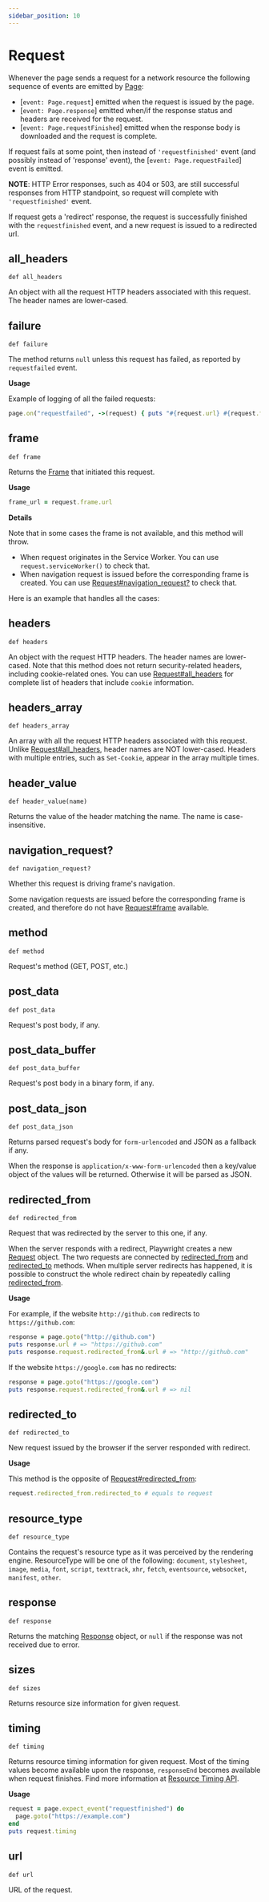 ```yaml
---
sidebar_position: 10
---
```


# Request


Whenever the page sends a request for a network resource the following sequence of events are emitted by [Page](./page):
- [`event: Page.request`] emitted when the request is issued by the page.
- [`event: Page.response`] emitted when/if the response status and headers are received for the request.
- [`event: Page.requestFinished`] emitted when the response body is downloaded and the request is complete.

If request fails at some point, then instead of `'requestfinished'` event (and possibly instead of 'response' event),
the  [`event: Page.requestFailed`] event is emitted.

**NOTE**: 
HTTP Error responses, such as 404 or 503, are still successful responses from HTTP standpoint, so request will complete
with `'requestfinished'` event.

If request gets a 'redirect' response, the request is successfully finished with the `requestfinished` event, and a new
request is  issued to a redirected url.

## all_headers

```
def all_headers
```


An object with all the request HTTP headers associated with this request. The header names are lower-cased.

## failure

```
def failure
```


The method returns `null` unless this request has failed, as reported by `requestfailed` event.

**Usage**

Example of logging of all the failed requests:

```ruby
page.on("requestfailed", ->(request) { puts "#{request.url} #{request.failure}" })
```

## frame

```
def frame
```


Returns the [Frame](./frame) that initiated this request.

**Usage**

```ruby
frame_url = request.frame.url
```

**Details**

Note that in some cases the frame is not available, and this method will throw.
- When request originates in the Service Worker. You can use `request.serviceWorker()` to check that.
- When navigation request is issued before the corresponding frame is created. You can use [Request#navigation_request?](./request#navigation_request?) to check that.

Here is an example that handles all the cases:

## headers

```
def headers
```


An object with the request HTTP headers. The header names are lower-cased.
Note that this method does not return security-related headers, including cookie-related ones.
You can use [Request#all_headers](./request#all_headers) for complete list of headers that include `cookie` information.

## headers_array

```
def headers_array
```


An array with all the request HTTP headers associated with this request. Unlike [Request#all_headers](./request#all_headers), header names are NOT lower-cased.
Headers with multiple entries, such as `Set-Cookie`, appear in the array multiple times.

## header_value

```
def header_value(name)
```


Returns the value of the header matching the name. The name is case-insensitive.

## navigation_request?

```
def navigation_request?
```


Whether this request is driving frame's navigation.

Some navigation requests are issued before the corresponding frame is created, and therefore
do not have [Request#frame](./request#frame) available.

## method

```
def method
```


Request's method (GET, POST, etc.)

## post_data

```
def post_data
```


Request's post body, if any.

## post_data_buffer

```
def post_data_buffer
```


Request's post body in a binary form, if any.

## post_data_json

```
def post_data_json
```


Returns parsed request's body for `form-urlencoded` and JSON as a fallback if any.

When the response is `application/x-www-form-urlencoded` then a key/value object of the values will be returned.
Otherwise it will be parsed as JSON.

## redirected_from

```
def redirected_from
```


Request that was redirected by the server to this one, if any.

When the server responds with a redirect, Playwright creates a new [Request](./request) object. The two requests are connected by
[redirected_from](./request#redirected_from) and [redirected_to](./request#redirected_to) methods. When multiple server redirects has happened, it is possible to
construct the whole redirect chain by repeatedly calling [redirected_from](./request#redirected_from).

**Usage**

For example, if the website `http://github.com` redirects to `https://github.com`:

```ruby
response = page.goto("http://github.com")
puts response.url # => "https://github.com"
puts response.request.redirected_from&.url # => "http://github.com"
```

If the website `https://google.com` has no redirects:

```ruby
response = page.goto("https://google.com")
puts response.request.redirected_from&.url # => nil
```

## redirected_to

```
def redirected_to
```


New request issued by the browser if the server responded with redirect.

**Usage**

This method is the opposite of [Request#redirected_from](./request#redirected_from):

```ruby
request.redirected_from.redirected_to # equals to request
```

## resource_type

```
def resource_type
```


Contains the request's resource type as it was perceived by the rendering engine. ResourceType will be one of the
following: `document`, `stylesheet`, `image`, `media`, `font`, `script`, `texttrack`, `xhr`, `fetch`, `eventsource`,
`websocket`, `manifest`, `other`.

## response

```
def response
```


Returns the matching [Response](./response) object, or `null` if the response was not received due to error.

## sizes

```
def sizes
```


Returns resource size information for given request.

## timing

```
def timing
```


Returns resource timing information for given request. Most of the timing values become available upon the response,
`responseEnd` becomes available when request finishes. Find more information at
[Resource Timing API](https://developer.mozilla.org/en-US/docs/Web/API/PerformanceResourceTiming).

**Usage**

```ruby
request = page.expect_event("requestfinished") do
  page.goto("https://example.com")
end
puts request.timing
```

## url

```
def url
```


URL of the request.
